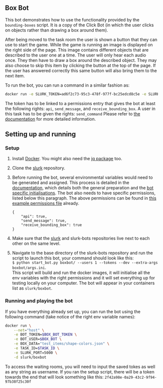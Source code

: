 ## Box Bot

This bot demonstrates how to use the functionality provided by the `bounding-boxes` script. It is a copy of the Click Bot (in which the user clicks on objects rather than drawing a box around them).

After being moved to the task room the user is shown a button that they can use to start the game.
While the game is running an image is displayed on the right side of the page. This image contains different objects that are described to the user one at a time. The user will only hear each audio once. They then have to draw a box around the described object. They may also choose to skip this item by clicking the button at the top of the page. If the user has answered correctly this same button will also bring them to the next item.

To run the bot, you can run a command in a similar fashion as:
```bash
docker run -e SLURK_TOKEN=ad6f2c73-95c3-478f-977f-bc25edcd8c5e -e SLURK_USER=170 -e BOX_DATA="test_items/shape-colors.json" -e BOX_TASK_ID=2 -e SLURK_PORT=5000 --net="host" slurk/box-bot
```

The token has to be linked to a permissions entry that gives the bot at least the following rights: `api`, `send_message`, and `receive_bounding_box`.
A user in this task has to be given the rights: `send_command`
Please refer to [the documentation](https://clp-research.github.io/slurk/slurk_multibots.html) for more detailed information.


## Setting up and running

### Setup 
1. Install [Docker](https://docs.docker.com/get-docker/). You might also need the [jq package](https://stedolan.github.io/jq/download/) too. 
2. Clone the [slurk](https://github.com/clp-research/slurk) repository.
3. Before running the bot, several environmental variables would need to be generated and assigned. This process is detailed in the [documentation](https://clp-research.github.io/slurk/slurk_gettingstarted.html), which details both the general preparation and the [bot specific initialisations](https://clp-research.github.io/slurk/slurk_gettingstarted.html#chatting-with-a-bot). The bot also needs to have specific permissions, listed below this paragraph. The above permissions can be found in [this example permissions file](https://github.com/clp-research/slurk-bots/blob/master/boxbot/box_bot_permissions.json) already.  
    ```
    {
        "api": true,
        "send_message": true,
        "receive_bounding_box": true
    }
    ```
 
 4. Make sure that the [slurk](https://github.com/clp-research/slurk) and slurk-bots repositories live next to each other on the same level.
 5. Navigate to the base directory of the slurk-bots repository and run the script to launch this bot, your command should look like this:  
 ```$ python start_bot.py boxbot/ --users 1 --tokens --dev --extra-args boxbot/args.ini```.  
 This script will build and run the docker images, it will initialise all the env variables with the right permissions and it will set everything up for testing locally on your computer. The bot will appear in your containers list as ```slurk/boxbot```.

### Running and playing the bot
If you have everything already set up, you can run the bot using the following command (take notice of the right env variable names):    
```bash
docker run \
    --net="host" \
    -e BOT_TOKEN=$BOX_BOT_TOKEN \
    -e BOT_USER=$BOX_BOT \
    -e BOX_DATA="test_items/shape-colors.json" \
    -e TASK_ID=$TASK_ID \
    -e SLURK_PORT=5000 \
    -d slurk/boxbot
```

To access the waiting rooms, you will need to input the saved tokes as well as any string as username. If you ran the setup script, there will be a token towards the end that will look something like this: `2f42a98e-0a29-43c2-9f94-97b38f25c30f`